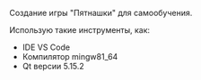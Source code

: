 Создание игры "Пятнашки" для самообучения.

Использую такие инструменты, как:
- IDE VS Code
- Компилятор mingw81_64
- Qt версии 5.15.2
